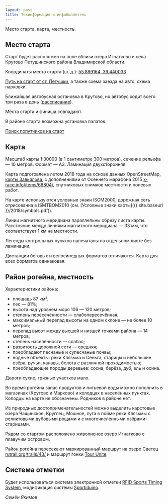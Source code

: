 ```yaml
---
layout: post
title: Техинформация и инфобюллетень
---
```


Место старта, карта, местность.


Место старта
------------

Старт будет расположен на поле вблизи озера Игнатково и села Крутово Петушинского района Владимирской области.

Координаты места старта (ш. д.): 
[55.889164, 39.440033](http://openstreetmap.ru/#mmap=15/55.889164/39.440033)

[Путь на старт от ст. Петушки](http://openstreetmap.ru/?mapid=734985174),
а также схема заезда на авто, схема парковки.

Ближайшая автобусная остановка в Крутово, но автобус ходит всего три раза в день ([рассписание](https://rasp.yandex.ru/search/?fromId=c10669&toId=s9849504&when=25+августа)).

Места старта и финиша совпадают.

В районе старта возможна установка палаток.

[Поиск попутчиков на старт](https://vk.com/topic-99375109_38936688)


Карта
-----

Масштаб карты 1:30000 (в 1 сантиметре 300 метров), сечение рельефа — 10 метров. Формат — А3. Ламинация двухсторонняя.

Карта подготовлена летом 2018 года на основе данных OpenStreetMap, 
[карты Завьялова](http://slazav.mccme.ru/maps/podm/index.htm), 
с дополнениями от Осеннего марафона 2015 [x-race.info/items/68804/](http://x-race.info/items/68804/), 
спутниковых снимков местности и полевых работ. 

На карте используются условные знаки ISOM2000, дорожная сеть отрисованна в ISMTBOM2010
(см. [Условные знаки карты]({{ site.baseurl }}/2018/symbols.pdf)).

Линии магнитного меридиана параллельны обрезу листа карты. Расстояние между
линиями магнитного меридиана — 33 мм, что соответствует 1 км на
местности.

Легенды контрольных пунктов напечатаны на отдельном листе без
ламинации.

~~Дистанции беговых и велосипедных форматов отличаются.~~
Карта для всех форматов одинаковая.


Район рогейна, местность
------------------------

Характеристики района:

- площадь 87 км²;
- лес — 81%;
- высота над уровнем моря 106 — 120 метров;
- степень пересечённости — слабопересечённая;
- максимальный перепад высоты на одном склоне — не более 10 метров;
- перепад высот между высшей и низшей точками района — 14 метров;
- степень населённости — слабая;
- развитость дорожной сети — средняя;
- преобладают песчаные и супесчаные почвы;
- водные объекты: реки Клязьма и Сеньга, старицы и небольшие озёра, ручьи, канавы, болота с различной проходимостью;
- преобладающие породы деревьев: сосна, берёза, дуб, ель и осина.

Дороги сухие, грязных участков мало.

Во время рогейна запас продуктов и питьевой воды можно пополнить в магазинах (Крутово и Марково) и колодцах в населённых пунктах.
Колодцы на карте не обозначены.
Родников в районе нет.

Из природных достопримечательностей можно выделить карстовые озёра Чащинское, Круглец, Мошное, 
луга в пойме реки Клязьмы с реликтовыми дубовыми рощами и с
многочисленными озёрами-старицами.

Рядом со стартом расположено живописное озеро Игнатково с плавучим островом.

Район рогейна пересекают маркированный маршрут на озеро Светец [rutrail.org/trails/43/](https://rutrail.org/trails/43/)
и маршрут гонки [Tour Unite](http://tourunite.ru).


Система отметки
---------------

Будет использоваться система электронной отметки [RFID Sports Timing System](http://moscow.rogaine.ru/584-rfid-sts),
модификация системы [Sportiduino](https://github.com/alexandervolikov/sportiduino).


*Семён Якимов*

